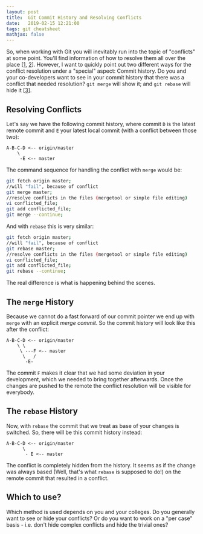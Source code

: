 ```yaml
---
layout: post
title:  Git Commit History and Resolving Conflicts
date:   2019-02-15 12:21:00
tags: git cheatsheet
mathjax: false
---
```


So, when working with Git you will inevitably run into the topic of "conflicts" at some point. You'll find information of how to resolve them all over the place [[1](https://stackoverflow.com/q/161813), [2](https://gist.github.com/karenyyng/f19ff75c60f18b4b8149)]. However, I want to quickly point out two different ways for the conflict resolution under a "special" aspect: Commit history. Do you and your co-developers want to see in your commit history that there was a conflict that needed resolution? `git merge` will show it; and `git rebase` will hide it [[3](https://stackoverflow.com/a/44476803)].

## Resolving Conflicts

Let's say we have the following commit history, where commit `D` is the latest remote commit and `E` your latest local commit (with a conflict between those two):

```text
A-B-C-D <-- origin/master
    \
     -E <-- master
```

The command sequence for handling the conflict with `merge` would be:

```bash
git fetch origin master;
//will "fail", because of conflict
git merge master;
//resolve conflicts in the files (mergetool or simple file editing)
vi conflicted_file;
git add conflicted_file;
git merge --continue;
```

And with `rebase` this is very similar:
```bash
git fetch origin master;
//will "fail", because of conflict
git rebase master;
//resolve conflicts in the files (mergetool or simple file editing)
vi conflicted_file;
git add conflicted_file;
git rebase --continue;
```

The real difference is what is happening behind the scenes.

## The `merge` History

Because we cannot do a fast forward of our commit pointer we end up with `merge` with an explicit _merge commit_. So the commit history will look like this after the conflict:
```text
A-B-C-D <-- origin/master
    \ \
     \ ---F <-- master
      \   /     
       -E-
```

The commit `F` makes it clear that we had some deviation in your development, which we needed to bring together afterwards. Once the changes are pushed to the remote the conflict resolution will be visible for everybody.

## The `rebase` History

Now, with `rebase` the commit that we treat as base of your changes is switched. So, there will be this commit history instead:
```
A-B-C-D <-- origin/master
      \
       - E <-- master
```

The conflict is completely hidden from the history. It seems as if the change was always based (Well, that's what `rebase` is supposed to do!) on the remote commit that resulted in a conflict.

## Which to use?

Which method is used depends on you and your colleges. Do you generally want to see or hide your conflicts? Or do you want to work on a "per case" basis - i.e. don't hide complex conflicts and hide the trivial ones?
